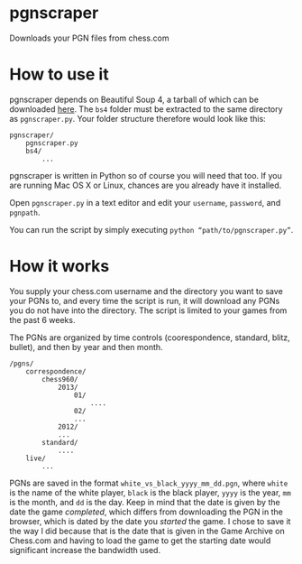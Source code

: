 pgnscraper
==========

Downloads your PGN files from chess.com

How to use it
========

pgnscraper depends on Beautiful Soup 4, a tarball of which can be downloaded [here](http://www.crummy.com/software/BeautifulSoup/bs4/download/). The `bs4` folder must be extracted to the same directory as `pgnscraper.py`. Your folder structure therefore would look like this:

    pgnscraper/
        pgnscraper.py
        bs4/
            ...
            
pgnscraper is written in Python so of course you will need that too. If you are running Mac OS X or Linux, chances are you already have it installed.

Open `pgnscraper.py` in a text editor and edit your `username`, `password`, and `pgnpath`.

You can run the script by simply executing `python “path/to/pgnscraper.py”`.

How it works
=========

You supply your chess.com username and the directory you want to save your PGNs to, and every time the script is run, it will download any PGNs you do not have into the directory. The script is limited to your games from the past 6 weeks.

The PGNs are organized by time controls (coorespondence, standard, blitz, bullet), and then by year and then month.

    /pgns/  
        correspondence/  
            chess960/  
                2013/
                    01/
                        ....  
                    02/  
                    ...  
                2012/
                ...  
            standard/
                ....  
        live/
            ...
            
PGNs are saved in the format `white_vs_black_yyyy_mm_dd.pgn`, where `white` is the name of the white player, `black` is the black player, `yyyy` is the year, `mm` is the month, and `dd` is the day. Keep in mind that the date is given by the date the game *completed*, which differs from downloading the PGN in the browser, which is dated by the date you *started* the game. I chose to save it the way I did because that is the date that is given in the Game Archive on Chess.com and having to load the game to get the starting date would significant increase the bandwidth used.